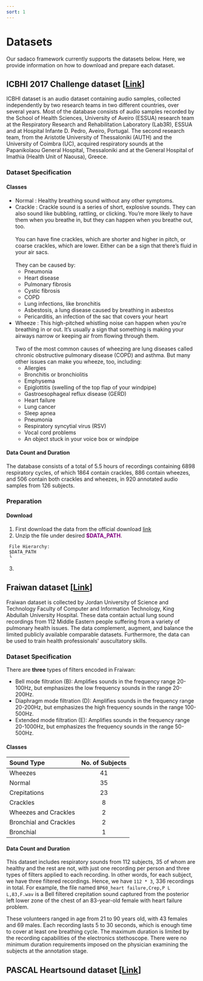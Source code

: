 ```yaml
---
sort: 1
---
```


# Datasets
Our sadaco framework currently supports the datasets below. Here, we provide information on how to download and prepare each dataset.

## ICBHI 2017 Challenge dataset [[Link](https://bhichallenge.med.auth.gr/ICBHI_2017_Challenge)]
ICBHI dataset is an audio dataset containing audio samples, collected independently by two research teams in two different countries, over several years. Most of the database consists of audio samples recorded by the School of Health Sciences, University of Aveiro (ESSUA) research team at the Respiratory Research and Rehabilitation Laboratory (Lab3R), ESSUA and at Hospital Infante D. Pedro, Aveiro, Portugal. The second research team, from the Aristotle University of Thessaloniki (AUTH) and the University of Coimbra (UC), acquired respiratory sounds at the Papanikolaou General Hospital, Thessaloniki and at the General Hospital of Imathia (Health Unit of Naousa), Greece. 

### Dataset Specification
#### Classes
 - Normal : Healthy breathing sound without any other symptoms.
 - Crackle : Crackle sound is a series of short, explosive sounds. They can also sound like bubbling, rattling, or clicking. You’re more likely to have them when you breathe in, but they can happen when you breathe out, too. <br><br>You can have fine crackles, which are shorter and higher in pitch, or coarse crackles, which are lower. Either can be a sign that there’s fluid in your air sacs. <br><br>They can be caused by:
   - Pneumonia
   - Heart disease
   - Pulmonary fibrosis
   - Cystic fibrosis
   - COPD
   - Lung infections, like bronchitis
   - Asbestosis, a lung disease caused by breathing in asbestos
   - Pericarditis, an infection of the sac that covers your heart
 - Wheeze : This high-pitched whistling noise can happen when you’re breathing in or out. It’s usually a sign that something is making your airways narrow or keeping air from flowing through them. <br><br> Two of the most common causes of wheezing are lung diseases called chronic obstructive pulmonary disease (COPD) and asthma. But many other issues can make you wheeze, too, including:
   - Allergies
   - Bronchitis or bronchiolitis
   - Emphysema
   - Epiglottitis (swelling of the top flap of your windpipe)
   - Gastroesophageal reflux disease (GERD)
   - Heart failure
   - Lung cancer
   - Sleep apnea
   - Pneumonia
   - Respiratory syncytial virus (RSV)
   - Vocal cord problems
   - An object stuck in your voice box or windpipe

#### <b>Data Count and Duration</b>
The database consists of a total of 5.5 hours of recordings containing 6898 respiratory cycles, of which 1864 contain crackles, 886 contain wheezes, and 506 contain both crackles and wheezes, in 920 annotated audio samples from 126 subjects.

### Preparation
#### <b>Download</b>
 1. First download the data from the official download [link](https://bhichallenge.med.auth.gr/sites/default/files/ICBHI_final_database/ICBHI_final_database.zip)
 2. Unzip the file under desired <span style="color:purple"><b>$DATA_PATH</b></span>.
  ```
   File Hierarchy:
   $DATA_PATH
   └
  ```

 3.


## Fraiwan dataset [[Link](https://data.mendeley.com/datasets/jwyy9np4gv/2)]
Fraiwan dataset is collected by Jordan University of Science and Technology Faculty of Computer and Information Technology, King Abdullah University Hospital. These data contain actual lung sound recordings from 112 Middle Eastern people suffering from a variety of pulmonary health issues. The data complement, augment, and balance the limited publicly available comparable datasets. Furthermore, the data can be used to train health professionals' auscultatory skills.

### Dataset Specification
There are **three** types of filters encoded in Fraiwan:
- Bell mode filtration (B): Amplifies sounds in the frequency range 20-100Hz, but emphasizes the low frequency sounds in the range 20-200Hz. 
- Diaphragm mode filtration (D): Amplifies sounds in the frequency range 20-200Hz, but emphasizes the high frequency sounds in the range 100-500Hz.
- Extended mode filtration (E): Amplifies sounds in the frequency range 20-1000Hz, but emphasizes the frequency sounds in the range 50-500Hz.
 
#### Classes
| Sound Type             | No. of Subjects |
|:------------           |:---------------:|
| Wheezes                |  41             |
| Normal                 |  35             |
| Crepitations           |  23             |
| Crackles               |  8              |
| Wheezes and Crackles   |  2              |
| Bronchial and Crackles |  2              |
| Bronchial              |  1              |

#### Data Count and Duration
This dataset includes respiratory sounds from 112 subjects, 35 of whom are healthy and the rest are not, with just one recording per person and three types of filters applied to each recording. In other words, for each subject, we have three filtered recordings. Hence, we have `112 * 3`, 336 recordings in total. For example, the file named `BP60_heart failure,Crep,P L L,83,F.wav` is a Bell filtered crepitation sound captured from the posterior left lower zone of the chest of an 83-year-old female with heart failure problem.

These volunteers ranged in age from 21 to 90 years old, with 43 females and 69 males. Each recording lasts 5 to 30 seconds, which is enough time to cover at least one breathing cycle. The maximum duration is limited by the recording capabilities of the electronics stethoscope. There were no minimum duration requirements imposed on the physician examining the subjects at the annotation stage. 

## PASCAL Heartsound dataset [[Link]()]


